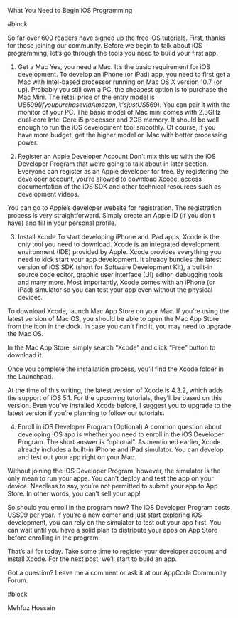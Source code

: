 What You Need to Begin iOS Programming

#block

So far over 600 readers have signed up the free iOS tutorials. First, thanks for those joining our community. Before we begin to talk about iOS programming, let’s go through the tools you need to build your first app.

1. Get a Mac
Yes, you need a Mac. It’s the basic requirement for iOS development. To develop an iPhone (or iPad) app, you need to first get a Mac with Intel-based processor running on Mac OS X version 10.7 (or up). Probably you still own a PC, the cheapest option is to purchase the Mac Mini. The retail price of the entry model is US$599 (if you purchase via Amazon, it’s just US$569). You can pair it with the monitor of your PC. The basic model of Mac mini comes with 2.3GHz dual-core Intel Core i5 processor and 2GB memory. It should be well enough to run the iOS development tool smoothly. Of course, if you have more budget, get the higher model or iMac with better processing power.

2. Register an Apple Developer Account
Don’t mix this up with the iOS Developer Program that we’re going to talk about in later section. Everyone can register as an Apple developer for free. By registering the developer account, you’re allowed to download Xcode, access documentation of the iOS SDK and other technical resources such as development videos.

You can go to Apple’s developer website for registration. The registration process is very straightforward. Simply create an Apple ID (if you don’t have) and fill in your personal profile.

3. Install Xcode
To start developing iPhone and iPad apps, Xcode is the only tool you need to download. Xcode is an integrated development environment (IDE) provided by Apple. Xcode provides everything you need to kick start your app development. It already bundles the latest version of iOS SDK (short for Software Development Kit), a built-in source code editor, graphic user interface (UI) editor, debugging tools and many more. Most importantly, Xcode comes with an iPhone (or iPad) simulator so you can test your app even without the physical devices.

To download Xcode, launch Mac App Store on your Mac. If you’re using the latest version of Mac OS, you should be able to open the Mac App Store from the icon in the dock. In case you can’t find it, you may need to upgrade the Mac OS.



In the Mac App Store, simply search “Xcode” and click “Free” button to download it.

Once you complete the installation process, you’ll find the Xcode folder in the Launchpad.


At the time of this writing, the latest version of Xcode is 4.3.2, which adds the support of iOS 5.1. For the upcoming tutorials, they’ll be based on this version. Even you’ve installed Xcode before, I suggest you to upgrade to the latest version if you’re planning to follow our tutorials.

4. Enroll in iOS Developer Program (Optional)
A common question about developing iOS app is whether you need to enroll in the iOS Developer Program. The short answer is “optional”. As mentioned earlier, Xcode already includes a built-in iPhone and iPad simulator. You can develop and test out your app right on your Mac.

Without joining the iOS Developer Program, however, the simulator is the only mean to run your apps. You can’t deploy and test the app on your device. Needless to say, you’re not permitted to submit your app to App Store. In other words, you can’t sell your app!

So should you enroll in the program now? The iOS Developer Program costs US$99 per year. If you’re a new comer and just start exploring iOS development, you can rely on the simulator to test out your app first. You can wait until you have a solid plan to distribute your apps on App Store before enrolling in the program.

That’s all for today. Take some time to register your developer account and install Xcode. For the next post, we’ll start to build an app.

Got a question? Leave me a comment or ask it at our AppCoda Community Forum.

#block

Mehfuz Hossain
